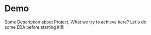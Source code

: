 # Demo
Some Description about Project, What we try to achieve here?
Let's do some EDA before starting it!!!!
